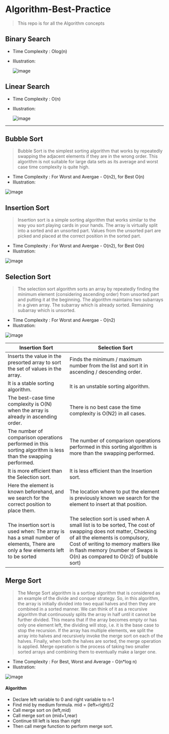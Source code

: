 # Algorithm-Best-Practice

> This repo is for all the Algorithm concepts

## Binary Search

- Time Complexity : Olog(n)
- Illustration:

  ![image](https://github.com/developersview/Algorithm-Best-Practice/blob/master/_Images/BinarySearch.png)

## Linear Search

- Time Complexity : O(n)
- Illustration:

  ![image](https://github.com/developersview/Algorithm-Best-Practice/blob/master/_Images/Linear-Search.png)

---

## Bubble Sort

> Bubble Sort is the simplest sorting algorithm that works by repeatedly swapping the adjacent elements if they are in the wrong order. This algorithm is not suitable for large data sets as its average and worst case time complexity is quite high.

- Time Complexity : For Worst and Avergae - O(n2), for Best O(n)
- Illustration:

![image](https://github.com/developersview/Algorithm-Best-Practice/blob/master/_Images/BubbleSort.png)

## Insertion Sort

> Insertion sort is a simple sorting algorithm that works similar to the way you sort playing cards in your hands. The array is virtually split into a sorted and an unsorted part. Values from the unsorted part are picked and placed at the correct position in the sorted part.

- Time Complexity : For Worst and Avergae - O(n2), for Best O(n)
- Illustration:

![image](https://github.com/developersview/Algorithm-Best-Practice/blob/master/_Images/insertionsort.png)

## Selection Sort

> The selection sort algorithm sorts an array by repeatedly finding the minimum element (considering ascending order) from unsorted part and putting it at the beginning. The algorithm maintains two subarrays in a given array.
> The subarray which is already sorted.
> Remaining subarray which is unsorted.

- Time Complexity : For Worst and Avergae - O(n2)
- Illustration:

![image](https://github.com/developersview/Algorithm-Best-Practice/blob/master/_Images/selectionsort.png)

| Insertion Sort                                                                                                                | Selection Sort                                                                                                                                                                                                                                                       |
| ----------------------------------------------------------------------------------------------------------------------------- | -------------------------------------------------------------------------------------------------------------------------------------------------------------------------------------------------------------------------------------------------------------------- |
| Inserts the value in the presorted array to sort the set of values in the array.                                              | Finds the minimum / maximum number from the list and sort it in ascending / descending order.                                                                                                                                                                        |
| It is a stable sorting algorithm.                                                                                             | It is an unstable sorting algorithm.                                                                                                                                                                                                                                 |
| The best-case time complexity is O(N) when the array is already in ascending order.                                           | There is no best case the time complexity is O(N2) in all cases.                                                                                                                                                                                                     |
| The number of comparison operations performed in this sorting algorithm is less than the swapping performed.                  | The number of comparison operations performed in this sorting algorithm is more than the swapping performed.                                                                                                                                                         |
| It is more efficient than the Selection sort.                                                                                 | It is less efficient than the Insertion sort.                                                                                                                                                                                                                        |
| Here the element is known beforehand, and we search for the correct position to place them.                                   | The location where to put the element is previously known we search for the element to insert at that position.                                                                                                                                                      |
| The insertion sort is used when: The array is has a small number of elements, There are only a few elements left to be sorted | The selection sort is used when A small list is to be sorted, The cost of swapping does not matter, Checking of all the elements is compulsory, Cost of writing to memory matters like in flash memory (number of Swaps is O(n) as compared to O(n2) of bubble sort) |

## Merge Sort

> The Merge Sort algorithm is a sorting algorithm that is considered as an example of the divide and conquer strategy. So, in this algorithm, the array is initially divided into two equal halves and then they are combined in a sorted manner. We can think of it as a recursive algorithm that continuously splits the array in half until it cannot be further divided. This means that if the array becomes empty or has only one element left, the dividing will stop, i.e. it is the base case to stop the recursion. If the array has multiple elements, we split the array into halves and recursively invoke the merge sort on each of the halves. Finally, when both the halves are sorted, the merge operation is applied. Merge operation is the process of taking two smaller sorted arrays and combining them to eventually make a larger one.

- Time Complexity : For Best, Worst and Average - O(n\*log n)
- Illustration:

![image](https://github.com/developersview/Algorithm-Best-Practice/blob/master/_Images/Merge-Sort.png)

#### Algorithm

- Declare left variable to 0 and right variable to n-1
- Find mid by medium formula. mid = (left+right)/2
- Call merge sort on (left,mid)
- Call merge sort on (mid+1,rear)
- Continue till left is less than right
- Then call merge function to perform merge sort.
